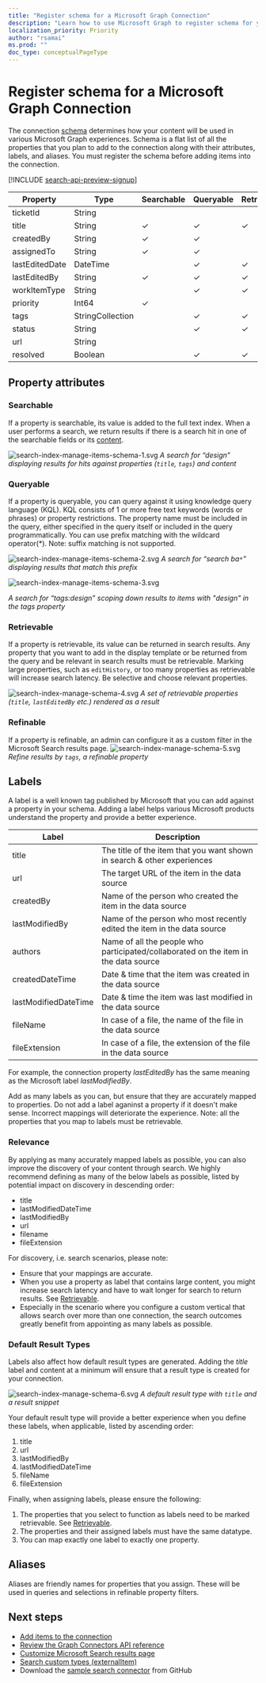 ```yaml
---
title: "Register schema for a Microsoft Graph Connection"
description: "Learn how to use Microsoft Graph to register schema for your Microsoft Graph Connection"
localization_priority: Priority
author: "rsamai"
ms.prod: ""
doc_type: conceptualPageType
---
```


# Register schema for a Microsoft Graph Connection
The connection [schema](/graph/api/resources/schema?view=graph-rest-beta) determines how your content will be used in various Microsoft Graph experiences. Schema is a flat list of all the properties that you plan to add to the connection along with their attributes, labels, and aliases. You must register the schema before adding items into the connection.

[!INCLUDE [search-api-preview-signup](../includes/search-api-preview-signup.md)]

| Property       	| Type             	| Searchable 	| Queryable 	| Retrievable 	| Refinable 	| Labels               	| Aliases    	|
|----------------	|------------------	|------------	|-----------	|-------------	|-----------	|----------------------	|------------	|
| ticketId       	| String           	|            	|           	|             	|           	|                      	| ID         	|
| title          	| String           	| ✓          	| ✓         	| ✓           	|           	| title                	|            	|
| createdBy      	| String           	| ✓          	| ✓         	|             	|           	| createdBy            	| creator    	|
| assignedTo     	| String           	| ✓          	| ✓         	|             	|           	|                      	|            	|
| lastEditedDate 	| DateTime         	|            	| ✓         	| ✓           	| ✓         	| lastModifiedDateTime 	| editedDate 	|
| lastEditedBy   	| String           	| ✓          	| ✓         	| ✓           	|           	| lastModifiedBy       	| edited     	|
| workItemType   	| String           	|            	| ✓         	| ✓           	|           	|                      	| ticketType 	|
| priority       	| Int64            	| ✓          	|           	|             	|           	|                      	|            	|
| tags           	| StringCollection 	|            	| ✓         	| ✓           	| ✓         	|                      	|            	|
| status         	| String           	|            	| ✓         	| ✓           	|           	|                      	|            	|
| url            	| String           	|            	|           	|             	|           	| url                  	|            	|
| resolved       	| Boolean          	|            	| ✓         	| ✓           	|           	|                      	|            	|

## Property attributes
### Searchable
If a property is searchable, its value is added to the full text index. When a user performs a search, we return results if there is a search hit in one of the searchable fields or its [content]((search-index-manage-item.md#content)).

![search-index-manage-items-schema-1.svg](./images/search-index-manage-items-schema-1.svg)
*A search for “design” displaying results for hits against properties (`title`, `tags`) and content*




### Queryable
If a property is queryable, you can query against it using knowledge query language (KQL). KQL consists of 1 or more free text keywords (words or phrases) or property restrictions. The property name must be included in the query, either specified in the query itself or included in the query programmatically. You can use prefix matching with the wildcard operator(*). Note: suffix matching is not supported.

![search-index-manage-items-schema-2.svg](./images/search-index-manage-items-schema-2.svg)
*A search for “search ba`*`” displaying results that match this prefix*

![search-index-manage-items-schema-3.svg](./images/search-index-manage-items-schema-3.svg)

*A search for “tags:design” scoping down results to items with "design" in the tags property*


### Retrievable
If a property is retrievable, its value can be returned in search results. Any property that you want to add in the display template or be returned from the query and be relevant in search results must be retrievable. Marking large properties, such as `editHistory`, or too many properties as retrievable will increase search latency. Be selective and choose relevant properties. 


![search-index-manage-schema-4.svg](./images/search-index-manage-schema-4.svg)
*A set of retrievable properties (`title`, `lastEditedBy` etc.) rendered as a result*



### Refinable
If a property is refinable, an admin can configure it as a custom filter in the Microsoft Search results page.
![search-index-manage-schema-5.svg](./images/search-index-manage-schema-5.svg)
*Refine results by `tags`, a refinable property*

## Labels 
A label is a well known tag published by Microsoft that you can add against a property in your schema. Adding a label helps various Microsoft products understand the property and provide a better experience. 

| Label                	| Description                                                                         	|
|----------------------	|-------------------------------------------------------------------------------------	|
| title                	| The title of the item that you want shown in search & other experiences             	|
| url                  	| The target URL of the item in the data source                                       	|
| createdBy            	| Name of the person who created the item in the data source                          	|
| lastModifiedBy       	| Name of the person who most recently edited the item in the data source             	|
| authors              	| Name of all the people who participated/collaborated on the item in the data source 	|
| createdDateTime      	| Date & time that the item was created in the data source                            	|
| lastModifiedDateTime 	| Date & time the item was last modified in the data source                           	|
| fileName             	| In case of a file, the name of the file in the data source                          	|
| fileExtension        	| In case of a file, the extension of the file in the data source                     	|

For example, the connection property *lastEditedBy* has the same meaning as the Microsoft label *lastModifiedBy*. 

Add as many labels as you can, but ensure that they are accurately mapped to properties. Do not add a label aganinst a property if it doesn't make sense. Incorrect mappings will deteriorate the experience. Note: all the properties that you map to labels must be retrievable.

### Relevance
By applying as many accurately mapped labels as possible, you can also improve the discovery of your content through search. We highly recommend defining as many of the below labels as possible, listed by potential impact on discovery in descending order:
- 	title
- lastModifiedDateTime
- 	lastModifiedBy
- 	url
- 	filename
- 	fileExtension

For discovery, i.e. search scenarios, please note:
-  Ensure that your mappings are accurate.
- When you use a property as label that contains large content, you might increase search latency and have to wait longer for search to return results. See [Retrievable](#Retrievable).
- Especially in the scenario where you configure a custom vertical that allows search over more than one connection, the search outcomes greatly benefit from appointing as many labels as possible.

### Default Result Types
Labels also affect how default result types are generated. Adding the *title* label and content at a minimum will ensure that a result type is created for your connection.

![search-index-manage-schema-6.svg](./images/search-index-manage-schema-6.svg)
*A default result type with `title` and a result snippet*

Your default result type will provide a better experience when you define these labels, when applicable, listed by ascending order:
1.	title
2.	url
3.	lastModifiedBy
4.	lastModifiedDateTime
5.	fileName
6.	fileExtension

Finally, when assigning labels, please ensure the following:
1.	The properties that you select to function as labels need to be marked retrievable. See  [Retrievable](#Retrievable). 
2.	The properties and their assigned labels must have the same datatype.
3.	You can map exactly one label to exactly one property. 

## Aliases 
Aliases are friendly names for properties that you assign. These will be used in queries and selections in refinable property filters.


## Next steps
- [Add items to the connection](/graph/concepts/search-index-manage-items.md)
- [Review the Graph Connectors API reference](/graph/api/resources/indexing-api-overview?view=graph-rest-beta)
- [Customize Microsoft Search results page](/MicrosoftSearch/configure-connector#next-steps-customize-the-search-results-page)
- [Search custom types (externalItem)](search-concept-custom-types.md)
- Download the [sample search connector](https://github.com/microsoftgraph/msgraph-search-connector-sample) from GitHub
